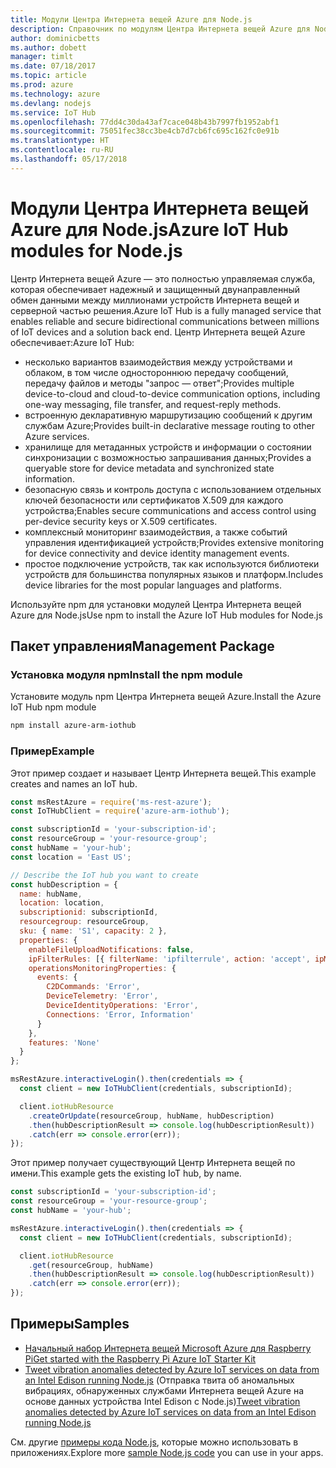 ```yaml
---
title: Модули Центра Интернета вещей Azure для Node.js
description: Справочник по модулям Центра Интернета вещей Azure для Node.js
author: dominicbetts
ms.author: dobett
manager: timlt
ms.date: 07/18/2017
ms.topic: article
ms.prod: azure
ms.technology: azure
ms.devlang: nodejs
ms.service: IoT Hub
ms.openlocfilehash: 77dd4c30da43af7cace048b43b7997fb1952abf1
ms.sourcegitcommit: 75051fec38cc3be4cb7d7cb6fc695c162fc0e91b
ms.translationtype: HT
ms.contentlocale: ru-RU
ms.lasthandoff: 05/17/2018
---
```

# <a name="azure-iot-hub-modules-for-nodejs"></a><span data-ttu-id="937c0-103">Модули Центра Интернета вещей Azure для Node.js</span><span class="sxs-lookup"><span data-stu-id="937c0-103">Azure IoT Hub modules for Node.js</span></span>

<span data-ttu-id="937c0-104">Центр Интернета вещей Azure — это полностью управляемая служба, которая обеспечивает надежный и защищенный двунаправленный обмен данными между миллионами устройств Интернета вещей и серверной частью решения.</span><span class="sxs-lookup"><span data-stu-id="937c0-104">Azure IoT Hub is a fully managed service that enables reliable and secure bidirectional communications between millions of IoT devices and a solution back end.</span></span> <span data-ttu-id="937c0-105">Центр Интернета вещей Azure обеспечивает:</span><span class="sxs-lookup"><span data-stu-id="937c0-105">Azure IoT Hub:</span></span>
- <span data-ttu-id="937c0-106">несколько вариантов взаимодействия между устройствами и облаком, в том числе одностороннюю передачу сообщений, передачу файлов и методы "запрос — ответ";</span><span class="sxs-lookup"><span data-stu-id="937c0-106">Provides multiple device-to-cloud and cloud-to-device communication options, including one-way messaging, file transfer, and request-reply methods.</span></span>
- <span data-ttu-id="937c0-107">встроенную декларативную маршрутизацию сообщений к другим службам Azure;</span><span class="sxs-lookup"><span data-stu-id="937c0-107">Provides built-in declarative message routing to other Azure services.</span></span>
- <span data-ttu-id="937c0-108">хранилище для метаданных устройств и информации о состоянии синхронизации с возможностью запрашивания данных;</span><span class="sxs-lookup"><span data-stu-id="937c0-108">Provides a queryable store for device metadata and synchronized state information.</span></span>
- <span data-ttu-id="937c0-109">безопасную связь и контроль доступа с использованием отдельных ключей безопасности или сертификатов X.509 для каждого устройства;</span><span class="sxs-lookup"><span data-stu-id="937c0-109">Enables secure communications and access control using per-device security keys or X.509 certificates.</span></span>
- <span data-ttu-id="937c0-110">комплексный мониторинг взаимодействия, а также событий управления идентификацией устройств;</span><span class="sxs-lookup"><span data-stu-id="937c0-110">Provides extensive monitoring for device connectivity and device identity management events.</span></span>
- <span data-ttu-id="937c0-111">простое подключение устройств, так как используются библиотеки устройств для большинства популярных языков и платформ.</span><span class="sxs-lookup"><span data-stu-id="937c0-111">Includes device libraries for the most popular languages and platforms.</span></span>

<span data-ttu-id="937c0-112">Используйте npm для установки модулей Центра Интернета вещей Azure для Node.js</span><span class="sxs-lookup"><span data-stu-id="937c0-112">Use npm to install the Azure IoT Hub modules for Node.js</span></span>

## <a name="management-package"></a><span data-ttu-id="937c0-113">Пакет управления</span><span class="sxs-lookup"><span data-stu-id="937c0-113">Management Package</span></span>

### <a name="install-the-npm-module"></a><span data-ttu-id="937c0-114">Установка модуля npm</span><span class="sxs-lookup"><span data-stu-id="937c0-114">Install the npm module</span></span>

<span data-ttu-id="937c0-115">Установите модуль npm Центра Интернета вещей Azure.</span><span class="sxs-lookup"><span data-stu-id="937c0-115">Install the Azure IoT Hub npm module</span></span>

```bash
npm install azure-arm-iothub
```

### <a name="example"></a><span data-ttu-id="937c0-116">Пример</span><span class="sxs-lookup"><span data-stu-id="937c0-116">Example</span></span>

<span data-ttu-id="937c0-117">Этот пример создает и называет Центр Интернета вещей.</span><span class="sxs-lookup"><span data-stu-id="937c0-117">This example creates and names an IoT hub.</span></span>

```javascript
const msRestAzure = require('ms-rest-azure');
const IoTHubClient = require('azure-arm-iothub');

const subscriptionId = 'your-subscription-id';
const resourceGroup = 'your-resource-group';
const hubName = 'your-hub';
const location = 'East US';

// Describe the IoT hub you want to create
const hubDescription = {
  name: hubName,
  location: location,
  subscriptionid: subscriptionId,
  resourcegroup: resourceGroup,
  sku: { name: 'S1', capacity: 2 },
  properties: {
    enableFileUploadNotifications: false,
    ipFilterRules: [{ filterName: 'ipfilterrule', action: 'accept', ipMask: '0.0.0.0/0' }],
    operationsMonitoringProperties: {
      events: {
        C2DCommands: 'Error',
        DeviceTelemetry: 'Error',
        DeviceIdentityOperations: 'Error',
        Connections: 'Error, Information'
      }
    },
    features: 'None'
  }
};

msRestAzure.interactiveLogin().then(credentials => {
  const client = new IoTHubClient(credentials, subscriptionId);

  client.iotHubResource
    .createOrUpdate(resourceGroup, hubName, hubDescription)
    .then(hubDescriptionResult => console.log(hubDescriptionResult))
    .catch(err => console.error(err));
});
```

<span data-ttu-id="937c0-118">Этот пример получает существующий Центр Интернета вещей по имени.</span><span class="sxs-lookup"><span data-stu-id="937c0-118">This example gets the existing IoT hub, by name.</span></span>

```javascript
const subscriptionId = 'your-subscription-id';
const resourceGroup = 'your-resource-group';
const hubName = 'your-hub';

msRestAzure.interactiveLogin().then(credentials => {
  const client = new IoTHubClient(credentials, subscriptionId);

  client.iotHubResource
    .get(resourceGroup, hubName)
    .then(hubDescriptionResult => console.log(hubDescriptionResult))
    .catch(err => console.error(err));
});
```

## <a name="samples"></a><span data-ttu-id="937c0-119">Примеры</span><span class="sxs-lookup"><span data-stu-id="937c0-119">Samples</span></span>

- [<span data-ttu-id="937c0-120">Начальный набор Интернета вещей Microsoft Azure для Raspberry Pi</span><span class="sxs-lookup"><span data-stu-id="937c0-120">Get started with the Raspberry Pi Azure IoT Starter Kit</span></span>](https://azure.microsoft.com/resources/samples/iot-remote-monitoring-node-raspberrypi-getstartedkit/)
- <span data-ttu-id="937c0-121">[Tweet vibration anomalies detected by Azure IoT services on data from an Intel Edison running Node.js](https://azure.microsoft.com/resources/samples/iot-hub-nodejs-intel-edison-vibration-anomaly-detection/) (Отправка твита об аномальных вибрациях, обнаруженных службами Интернета вещей Azure на основе данных устройства Intel Edison с Node.js)</span><span class="sxs-lookup"><span data-stu-id="937c0-121">[Tweet vibration anomalies detected by Azure IoT services on data from an Intel Edison running Node.js](https://azure.microsoft.com/resources/samples/iot-hub-nodejs-intel-edison-vibration-anomaly-detection/)</span></span>

<span data-ttu-id="937c0-122">См. другие [примеры кода Node.js](https://azure.microsoft.com/resources/samples/?platform=nodejs), которые можно использовать в приложениях.</span><span class="sxs-lookup"><span data-stu-id="937c0-122">Explore more [sample Node.js code](https://azure.microsoft.com/resources/samples/?platform=nodejs) you can use in your apps.</span></span>

